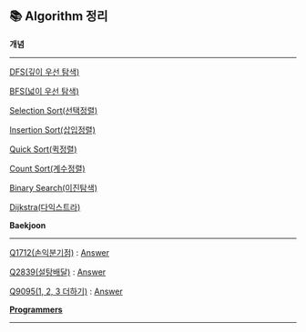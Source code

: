 :books: Algorithm 정리
--

**개념**

---

[DFS(깊이 우선 탐색)](https://github.com/kimjinmi/MyAlgorithm/blob/master/Algorithm/dfsExample.java)

[BFS(넓이 우선 탐색)](https://github.com/kimjinmi/MyAlgorithm/blob/master/Algorithm/bfsExample.java)



[Selection Sort(선택정렬)](https://github.com/kimjinmi/MyAlgorithm/blob/master/Algorithm/selectionSort.java)

[Insertion Sort(삽입정렬)](https://github.com/kimjinmi/MyAlgorithm/blob/master/Algorithm/insertionSort.java)

[Quick Sort(퀵정렬)](https://github.com/kimjinmi/MyAlgorithm/blob/master/Algorithm/quickSort.java)

[Count Sort(계수정렬)](https://github.com/kimjinmi/MyAlgorithm/blob/master/Algorithm/countSort.java)



[Binary Search(이진탐색)](https://github.com/kimjinmi/MyAlgorithm/blob/master/Algorithm/binarySearch.java)



[Dijkstra(다익스트라)](https://github.com/kimjinmi/MyAlgorithm/blob/master/Algorithm/dijkstra_a.java)



**Baekjoon**

---

[Q1712(손익분기점)](https://www.acmicpc.net/problem/1712) : [Answer](https://github.com/kimjinmi/MyAlgorithm/blob/master/Baekjoon/q1712.java)

[Q2839(설탕배달)](https://www.acmicpc.net/problem/2839) : [Answer](https://github.com/kimjinmi/MyAlgorithm/blob/master/Baekjoon/q2839.java)

[Q9095(1, 2, 3 더하기)](https://www.acmicpc.net/problem/9095) : [Answer](https://github.com/kimjinmi/MyAlgorithm/blob/master/Baekjoon/q9095.java)



[**Programmers**](https://github.com/kimjinmi/MyAlgorithm/tree/master/Programmers)

---

